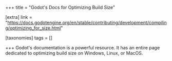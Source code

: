 +++
title = "Godot's Docs for Optimizing Build Size"

[extra]
link = "https://docs.godotengine.org/en/stable/contributing/development/compiling/optimizing_for_size.html"

[taxonomies]
tags = []

+++
Godot's documentation is a powerful resource. It has an entire page
dedicated to optimizing build size on Windows, Linux, or MacOS.
